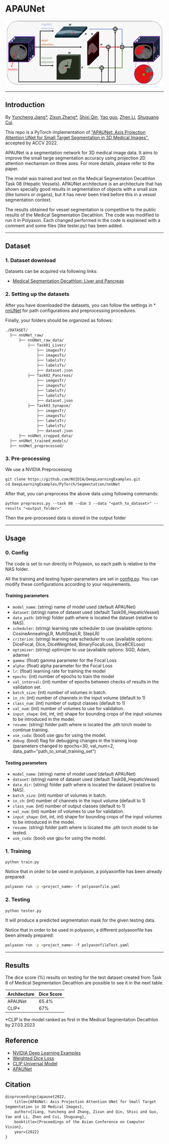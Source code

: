 # APAUNet

![framework](./figure/teaser.png)

---

## Introduction

By [Yuncheng Jiang*](https://scholar.google.com/citations?user=v5jDFU8AAAAJ&hl=zh-CN), [Zixun Zhang*](https://scholar.google.com/citations?user=13FeVFsAAAAJ&hl=zh-CN), [Shixi Qin](), [Yao guo](), [Zhen Li](https://scholar.google.com/citations?user=0TTt3QsAAAAJ&hl=zh-CN), [Shuguang Cui](https://scholar.google.com/citations?user=1o_qvR0AAAAJ&hl=zh-CN).

This repo is a PyTorch implementation of ["APAUNet: Axis Projection Attention UNet for Small Target Segmentation in 3D Medical Images"](https://arxiv.org/abs/2210.01485), accepted by ACCV 2022.

APAUNet is a segmentation network for 3D medical image data. It aims to improve the small targe segmentation accuracy using projection 2D attention mechanism on three axes. For more details, please refer to the paper.

The model was trained and test on the Medical Segmentation Decathlon Task 08 (Hepatic Vessels). APAUNet architecture is an architecture that has shown specially good results in segmentation of objects with a small size (like tumors or organs), but it has never been tried before this in a vessel segmentation context. 

The results obtained for vessel segmentation is competitive to the public results of the Medical Segmentation Decathlon. The code was modified to run it in Polyaxon. Each changed performed in the code is explained with a comment and some files (like tester.py) has been added.

---

## Dataset

### 1. Dataset download

Datasets can be acquired via following links:
* [Medical Segmentation Decathlon: Liver and Pancreas](https://drive.google.com/drive/folders/1HqEgzS8BV2c7xYNrZdEAnrHk7osJJ--2)

### 2. Setting up the datasets

After you have downloaded the datasets, you can follow the settings in * [nnUNet](https://github.com/NVIDIA/DeepLearningExamples/tree/master/PyTorch/Segmentation/nnUNet) for path configurations and preprocessing procedures.

Finally, your folders should be organized as follows:

```
./DATASET/
  ├── nnUNet_raw/
      ├── nnUNet_raw_data/
          ├── Task01_Liver/
              ├── imagesTr/
              ├── imagesTs/
              ├── labelsTr/
              ├── labelsTs/
              ├── dataset.json
          ├── Task02_Pancreas/
              ├── imagesTr/
              ├── imagesTs/
              ├── labelsTr/
              ├── labelsTs/
              ├── dataset.json
          ├── Task03_Synapse/
              ├── imagesTr/
              ├── imagesTs/
              ├── labelsTr/
              ├── labelsTs/
              ├── dataset.json
      ├── nnUNet_cropped_data/
  ├── nnUNet_trained_models/
  ├── nnUNet_preprocessed/
```

### 3. Pre-processing
We use a NVIDIA Preprocessing
```
git clone https://github.com/NVIDIA/DeepLearningExamples.git
cd DeepLearningExamples/PyTorch/Segmentation/nnUNet
```
After that, you can preprocess the above data using following commands:
```
python preprocess.py --task 08 --dim 3 --data "<path_to_dataset>" --results "<output_folder>"
```
Then the pre-processed data is stored in the output folder

---

## Usage 

### 0. Config

The code is set to run directly in Polyaxon, so each path is relative to the NAS folder.

All the training and testing hyper-parameters are set in [config.py](config.py). You can modify these configurations according to your requirements. 

#### Training parameters
- `model_name`: (string) name of model used (default APAUNet)
- `dataset`: (string) name of dataset used (default Task08_HepaticVessel)
- `data_path`: (string) folder path where is located the dataset (relative to NAS).
- `scheduler`: (string) learning rate scheduler to use (available options: CosineAnnealingLR, MultiStepLR, StepLR)
- `criterion`: (string) learning rate scheduler to use (available options: DiceFocal, Dice, DiceWeighted, BinaryFocalLoss, DiceBCELoss)
- `optimizer`: (string) optimizer to use (available options: SGD, Adam, adamw)
- `gamma`: (float) gamma parameter for the Focal Loss
- `alpha`: (float) alpha parameter for the Focal Loss
- `lr`: (float) learning rate for training the model
- `epochs`: (int) number of epochs to train the model
- `val_interval`: (int) number of epochs between checks of results in the validation set.
- `batch_size`: (int) number of volumes in batch.
- `in_ch`: (int) number of channels in the input volume (default to 1)
- `class_num`: (int) number of output classes (default to 1)
- `val_num`: (int) number of volumes to use for validation.
- `input_shape`: (int, int, int) shape for bounding crops of the input volumes to be introduced in the model.
- `resume`: (string) folder path where is located the .pth torch model to continue training.
- `use_cuda`: (bool) use gpu for using the model.
- `debug`: (bool) flag for debugging changes in the training loop (parameters changed to epochs=30, val_num=2, data_path="path_to_small_training_set")

#### Testing parameters
- `model_name`: (string) name of model used (default APAUNet)
- `dataset`: (string) name of dataset used (default Task08_HepaticVessel)
- `data_dir`: (string) folder path where is located the dataset (relative to NAS).
- `batch_size`: (int) number of volumes in batch.
- `in_ch`: (int) number of channels in the input volume (default to 1)
- `class_num`: (int) number of output classes (default to 1)
- `val_num`: (int) number of volumes to use for validation.
- `input_shape`: (int, int, int) shape for bounding crops of the input volumes to be introduced in the model.
- `resume`: (string) folder path where is located the .pth torch model to be tested.
- `use_cuda`: (bool) use gpu for using the model.


### 1. Training

```
python train.py 
```
Notice that in order to be used in polyaxon, a polyaxonfile has been already prepared:

```bash
polyaxon run -p <project_name> -f polyaxonfile.yaml
```

### 2. Testing

```
python tester.py
```
It will produce a predicted segmentation mask for the given testing data.

Notice that in order to be used in polyaxon, a different polyaxonfile has been already prepared:

```bash
polyaxon run -p <project_name> -f polyaxonfileTest.yaml
```
---
## Results

The dice score (%) results on testing for the test dataset created from Task 8 of Medical Segmentation Decathlon are possible to see it in the next table.

| Architecture| Dice Score |
| ------ | ------ |
| APAUNet | 65.4% |
| CLIP* | 67% |

*CLIP is the model ranked as first in the Medical Segmentation Decathlon by 27.03.2023

## Reference
* [NVIDIA Deep Learning Examples](https://github.com/NVIDIA/DeepLearningExamples/tree/master/PyTorch/Segmentation/nnUNet)
* [Weighted Dice Loss](https://ieeexplore.ieee.org/abstract/document/9180275)
* [CLIP Universal Model](https://github.com/ljwztc/CLIP-Driven-Universal-Model)
* [APAUNet](https://arxiv.org/abs/2210.01485)

## Citation

```
@inproceedings{apaunet2022,
    title={APAUNet: Axis Projection Attention UNet for Small Target Segmentation in 3D Medical Images},
    author={Jiang, Yuncheng and Zhang, Zixun and Qin, Shixi and Guo, Yao and Li, Zhen and Cui, Shuguang},
    booktitle={Proceedings of the Asian Conference on Computer Vision},
    year={2022}
}
```
